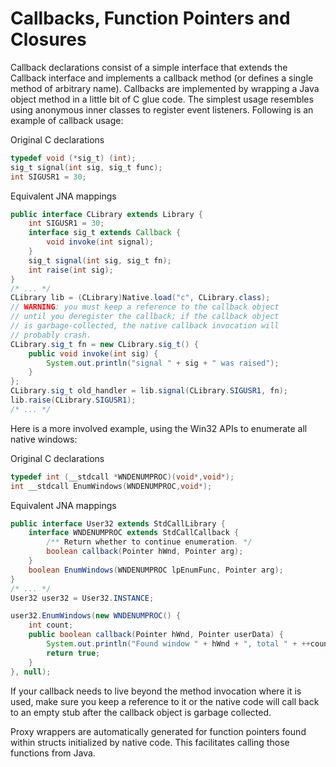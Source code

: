Callbacks, Function Pointers and Closures
=========================================

Callback declarations consist of a simple interface that extends the Callback interface and implements a callback method (or defines a single method of arbitrary name). Callbacks are implemented by wrapping a Java object method in a little bit of C glue code. The simplest usage resembles using anonymous inner classes to register event listeners. Following is an example of callback usage:

Original C declarations

```c
typedef void (*sig_t) (int);
sig_t signal(int sig, sig_t func);
int SIGUSR1 = 30;
```

Equivalent JNA mappings

```java
public interface CLibrary extends Library {
    int SIGUSR1 = 30;
    interface sig_t extends Callback {
        void invoke(int signal);
    }
    sig_t signal(int sig, sig_t fn);
    int raise(int sig);
}
/* ... */
CLibrary lib = (CLibrary)Native.load("c", CLibrary.class);
// WARNING: you must keep a reference to the callback object
// until you deregister the callback; if the callback object
// is garbage-collected, the native callback invocation will
// probably crash.
CLibrary.sig_t fn = new CLibrary.sig_t() {
    public void invoke(int sig) {
        System.out.println("signal " + sig + " was raised");
    }
};
CLibrary.sig_t old_handler = lib.signal(CLibrary.SIGUSR1, fn);
lib.raise(CLibrary.SIGUSR1);
/* ... */
```

Here is a more involved example, using the Win32 APIs to enumerate all native windows:

Original C declarations

```c
typedef int (__stdcall *WNDENUMPROC)(void*,void*);
int __stdcall EnumWindows(WNDENUMPROC,void*);
```

Equivalent JNA mappings

```java
public interface User32 extends StdCallLibrary {
    interface WNDENUMPROC extends StdCallCallback {
        /** Return whether to continue enumeration. */
        boolean callback(Pointer hWnd, Pointer arg);
    }
    boolean EnumWindows(WNDENUMPROC lpEnumFunc, Pointer arg);
}
/* ... */
User32 user32 = User32.INSTANCE;

user32.EnumWindows(new WNDENUMPROC() {
    int count;
    public boolean callback(Pointer hWnd, Pointer userData) {
        System.out.println("Found window " + hWnd + ", total " + ++count);
        return true;
    }
}, null);
```

If your callback needs to live beyond the method invocation where it is used, make sure you keep a reference to it or the native code will call back to an empty stub after the callback object is garbage collected.

Proxy wrappers are automatically generated for function pointers found within structs initialized by native code. This facilitates calling those functions from Java.

